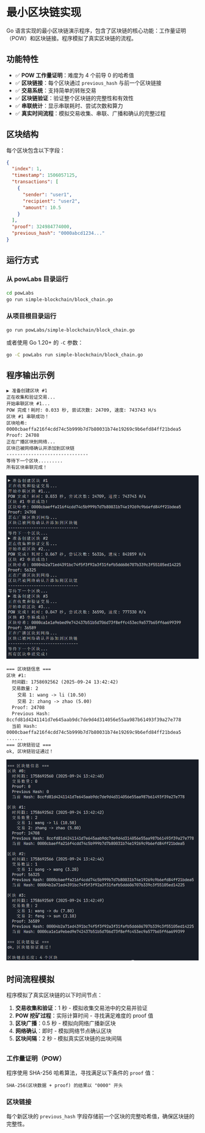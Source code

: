 

# 最小区块链实现

Go 语言实现的最小区块链演示程序，包含了区块链的核心功能：工作量证明（POW）和区块链接。程序模拟了真实区块链的流程。

## 功能特性

- ✅ **POW 工作量证明**：难度为 4 个前导 0 的哈希值
- ✅ **区块链接**：每个区块通过 `previous_hash` 与前一个区块链接
- ✅ **交易系统**：支持简单的转账交易
- ✅ **区块链验证**：验证整个区块链的完整性和有效性
- ✅ **串联统计**：显示串联耗时、尝试次数和算力
- ✅ **真实时间流程**：模拟交易收集、串联、广播和确认的完整过程

## 区块结构

每个区块包含以下字段：

```json
{
  "index": 1,
  "timestamp": 1506057125,
  "transactions": [
    {
      "sender": "user1",
      "recipient": "user2",
      "amount": 10.5
    }
  ],
  "proof": 324984774000,
  "previous_hash": "0000abcd1234..."
}
```

## 运行方式

### 从 powLabs 目录运行

```bash
cd powLabs
go run simple-blockchain/block_chain.go
```

### 从项目根目录运行

```bash
go run powLabs/simple-blockchain/block_chain.go
```

或者使用 Go 1.20+ 的 `-C` 参数：

```bash
go -C powLabs run simple-blockchain/block_chain.go
```

## 程序输出示例

```
▶ 准备创建区块 #1
正在收集和验证交易...
开始串联区块 #1...
POW 完成！耗时: 0.033 秒, 尝试次数: 24709, 速度: 743743 H/s
区块 #1 串联成功！
区块哈希: 0000cbaeffa216f4cdd74c5b999b7d7b80031b74e19269c9b6efd84ff21bdea5       
Proof: 24708
正在广播区块到网络...
区块已被网络确认并添加到区块链
------------------------------
等待下一个区块.........
所有区块串联完成！
```

<img src="../image/block_2.png" alt="创建区块" style="zoom:75%;" />




```
=== 区块链信息 ===
区块 #1:
  时间戳: 1758692562 (2025-09-24 13:42:42)
  交易数量: 2
    交易 1: wang -> li (10.50)
    交易 2: zhang -> zhao (5.00)
  Proof: 24708
  Previous Hash: 8ccfd81d4241141d7e645aab9dc7de9d4d314056e55aa987b61493f39a27e778
  当前 Hash: 0000cbaeffa216f4cdd74c5b999b7d7b80031b74e19269c9b6efd84ff21bdea5
......
=== 区块链验证 ===
ok, 区块链验证通过！
```

<img src="../image/block_3.png" alt="区块链验证" style="zoom:75%;" />

## 时间流程模拟

程序模拟了真实区块链的以下时间节点：

1. **交易收集和验证**：1 秒 - 模拟收集交易池中的交易并验证
2. **POW 挖矿过程**：实际计算时间 - 寻找满足难度的 proof 值
3. **区块广播**：0.5 秒 - 模拟向网络广播新区块
4. **网络确认**：即时 - 模拟网络节点确认区块
5. **区块间隔**：2 秒 - 模拟真实区块链的出块间隔

## 

### 工作量证明（POW）

程序使用 SHA-256 哈希算法，寻找满足以下条件的 `proof` 值：

```
SHA-256(区块数据 + proof) 的结果以 "0000" 开头
```

### 区块链接

每个新区块的 `previous_hash` 字段存储前一个区块的完整哈希值，确保区块链的完整性。
